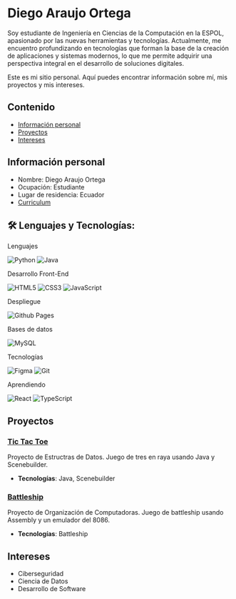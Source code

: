 # Diego Araujo Ortega
Soy estudiante de Ingeniería en Ciencias de la Computación en la ESPOL, apasionado por las nuevas herramientas y tecnologías. Actualmente, me encuentro profundizando en tecnologías que forman la base de la creación de aplicaciones y sistemas modernos, lo que me permite adquirir una perspectiva integral en el desarrollo de soluciones digitales.

Este es mi sitio personal. Aquí puedes encontrar información sobre mí, mis proyectos y mis intereses.
## Contenido
* [Información personal](#información-personal)
* [Proyectos](#proyectos)
* [Intereses](#intereses)
## Información personal
* Nombre: Diego Araujo Ortega
* Ocupación: Estudiante
* Lugar de residencia: Ecuador
* [Curriculum](https://diegoa00.github.io/curriculum/)
## :hammer_and_wrench: Lenguajes y Tecnologías:
Lenguajes

![Python](https://img.shields.io/badge/python-3670A0?style=for-the-badge&logo=python&logoColor=ffdd54)
![Java](https://img.shields.io/badge/java-%23ED8B00.svg?style=for-the-badge&logo=openjdk&logoColor=white)

Desarrollo Front-End

![HTML5](https://img.shields.io/badge/html5-%23E34F26.svg?style=for-the-badge&logo=html5&logoColor=white)
![CSS3](https://img.shields.io/badge/css3-%231572B6.svg?style=for-the-badge&logo=css3&logoColor=white)
![JavaScript](https://img.shields.io/badge/javascript-%23323330.svg?style=for-the-badge&logo=javascript&logoColor=%23F7DF1E)

Despliegue

![Github Pages](https://img.shields.io/badge/github%20pages-121013?style=for-the-badge&logo=github&logoColor=white)

Bases de datos

![MySQL](https://img.shields.io/badge/mysql-4479A1.svg?style=for-the-badge&logo=mysql&logoColor=white)

Tecnologías

![Figma](https://img.shields.io/badge/figma-%23F24E1E.svg?style=for-the-badge&logo=figma&logoColor=white)
![Git](https://img.shields.io/badge/git-%23F05033.svg?style=for-the-badge&logo=git&logoColor=white)

Aprendiendo

![React](https://img.shields.io/badge/react-%2320232a.svg?style=for-the-badge&logo=react&logoColor=%2361DAFB)
![TypeScript](https://img.shields.io/badge/typescript-%23007ACC.svg?style=for-the-badge&logo=typescript&logoColor=white)

## Proyectos
### [Tic Tac Toe](https://github.com/vicbguti-espol/SmartTicTacToe)
Proyecto de Estructras de Datos.
Juego de tres en raya usando Java y Scenebuilder.
- **Tecnologías**: Java, Scenebuilder
### [Battleship](https://github.com/DiegoA00/Battleship-Assembly)
Proyecto de Organización de Computadoras.
Juego de battleship usando Assembly y un emulador del 8086.
- **Tecnologías**: Battleship
## Intereses
* Ciberseguridad
* Ciencia de Datos
* Desarrollo de Software
